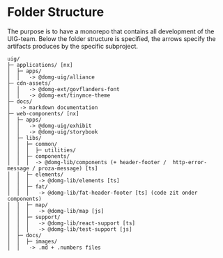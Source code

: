 # Folder Structure

The purpose is to have a monorepo that contains all development of the UIG-team.
Below the folder structure is specified, the arrows specify the artifacts produces by the specific subproject.

```
uig/
├─ applications/ [nx]
│  ├─ apps/
│  │   -> @domg-uig/alliance
├─ cdn-assets/
│  │   -> @domg-ext/govflanders-font
│  │   -> @domg-ext/tinymce-theme
├─ docs/
│   -> markdown documentation 
├─ web-components/ [nx]
│  ├─ apps/
│  │   -> @domg-uig/exhibit
│  │   -> @domg-uig/storybook
│  ├─ libs/
│  │  ├─ common/
│  │  │  ├─ utilities/
│  │  ├─ components/
│  │  │  -> @domg-lib/components (+ header-footer /  http-error-message / proza-message) [ts]
│  │  ├─ elements/
│  │  │   -> @domg-lib/elements [ts]
│  │  ├─ fat/
│  │  │   -> @domg-lib/fat-header-footer [ts] (code zit onder components)
│  │  ├─ map/
│  │  │   -> @domg-lib/map [js]
│  │  ├─ support/
│  │  │   -> @domg-lib/react-support [ts]
│  │  │   -> @domg-lib/test-support [js]
│  ├─ docs/
│  │  ├─ images/
│  │   -> .md + .numbers files
```
